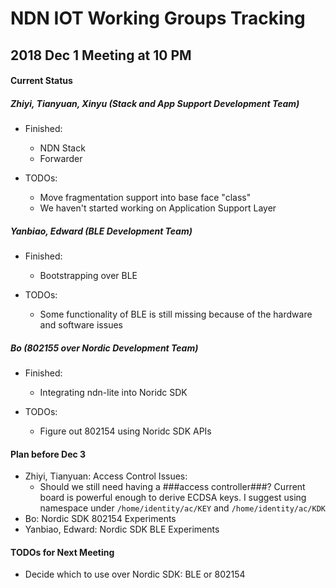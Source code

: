 # NDN IOT Working Groups Tracking

## 2018 Dec 1 Meeting at 10 PM

#### Current Status
##### Zhiyi, Tianyuan, Xinyu (Stack and App Support Development Team)
- Finished: 
  * NDN Stack
  * Forwarder

- TODOs: 
  * Move fragmentation support into base face "class"
  * We haven't started working on Application Support Layer

##### Yanbiao, Edward (BLE Development Team)
- Finished:
  * Bootstrapping over BLE

- TODOs:
  * Some functionality of BLE is still missing because of the hardware and software issues

##### Bo (802155 over Nordic Development Team)
- Finished:
  * Integrating ndn-lite into Noridc SDK

- TODOs:
  * Figure out 802154 using Noridc SDK APIs

#### Plan before Dec 3
- Zhiyi, Tianyuan: Access Control
  Issues:
  * Should we still need having a ###access controller###? Current board is powerful enough to derive ECDSA keys. I suggest using namespace under `/home/identity/ac/KEY` and `/home/identity/ac/KDK`
- Bo: Nordic SDK 802154 Experiments
- Yanbiao, Edward: Nordic SDK BLE Experiments

#### TODOs for Next Meeting
* Decide which to use over Nordic SDK: BLE or 802154

